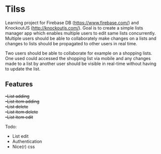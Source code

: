 Tilss
======

Learning project for Firebase DB (https://www.firebase.com/) and KnockoutJS (http://knockoutjs.com/). 
Goal is to create a simple lists manager app which enables multiple users to edit same lists concurrently.
Multiple users should be able to collaborately make changes on a lists and changes to lists 
should be propagated to other users in real time.

Two users should be able to collaborate for example on a shopping lists. One used could accessed the shopping list via mobile and any changes made to a list by another user should be visible in real-time without having to update the list.

Features 
-----
~~-List adding~~  
~~-List item adding~~  
~~-List delete~~  
~~-List item delete~~  
~~-List item edit~~ 

Todo:
- List edit
- Authentication 
- Nice(r) css
